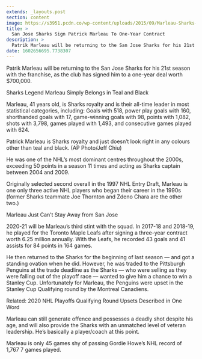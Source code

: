 ```yaml
--- 
extends: _layouts.post 
section: content 
image: https://s3951.pcdn.co/wp-content/uploads/2015/09/Marleau-Sharks-1-CP.jpg 
title: > 
  San Jose Sharks Sign Patrick Marleau To One-Year Contract 
description: > 
  Patrik Marleau will be returning to the San Jose Sharks for his 21st season with the franchise, as the club has signed him to a one-year deal worth $700,000.Patrick Marleau is Sharks royalty and just doesn’t look right in any colours other than teal and black.In 2017-18 and 2018-19, he played for the Toronto Maple Leafs after signing a three-year contract worth 6.25 million annually.He then returned to the Sharks for the beginning of last season — and got a standing ovation when he did.Marleau is only 45 games shy of passing Gordie Howe’s NHL record of 1,767 7 games played. 
date: 1602656695.7738307 
--- 
```

Patrik Marleau will be returning to the San Jose Sharks for his 21st season with the franchise, as the club has signed him to a one-year deal worth $700,000.

Sharks Legend Marleau Simply Belongs in Teal and Black

Marleau, 41 years old, is Sharks royalty and is their all-time leader in most statistical categories, including: Goals with 518, power play goals with 160, shorthanded goals with 17, game-winning goals with 98, points with 1,082, shots with 3,798, games played with 1,493, and consecutive games played with 624.

Patrick Marleau is Sharks royalty and just doesn’t look right in any colours other than teal and black. (AP Photo/Jeff Chiu)

He was one of the NHL’s most dominant centres throughout the 2000s, exceeding 50 points in a season 11 times and acting as Sharks captain between 2004 and 2009.

Originally selected second overall in the 1997 NHL Entry Draft, Marleau is one only three active NHL players who began their career in the 1990s (former Sharks teammate Joe Thornton and Zdeno Chara are the other two.)

Marleau Just Can’t Stay Away from San Jose

2020-21 will be Marleau’s third stint with the squad. In 2017-18 and 2018-19, he played for the Toronto Maple Leafs after signing a three-year contract worth 6.25 million annually. With the Leafs, he recorded 43 goals and 41 assists for 84 points in 164 games.

He then returned to the Sharks for the beginning of last season — and got a standing ovation when he did. However, he was traded to the Pittsburgh Penguins at the trade deadline as the Sharks — who were selling as they were falling out of the playoff race — wanted to give him a chance to win a Stanley Cup. Unfortunately for Marleau, the Penguins were upset in the Stanley Cup Qualifying round by the Montreal Canadiens.

Related: 2020 NHL Playoffs Qualifying Round Upsets Described in One Word

Marleau can still generate offence and possesses a deadly shot despite his age, and will also provide the Sharks with an unmatched level of veteran leadership. He’s basically a player/coach at this point.

Marleau is only 45 games shy of passing Gordie Howe’s NHL record of 1,767 7 games played.